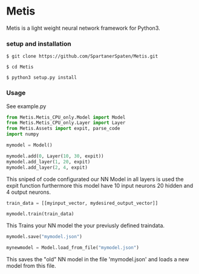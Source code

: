 Metis
=========

Metis is a light weight neural network framework for Python3.

### setup and installation

```
$ git clone https://github.com/SpartanerSpaten/Metis.git

$ cd Metis

$ python3 setup.py install
```

### Usage

See example.py

```python
from Metis.Metis_CPU_only.Model import Model
from Metis.Metis_CPU_only.Layer import Layer
from Metis.Assets import expit, parse_code
import numpy

mymodel = Model()

mymodel.add(0, Layer(10, 30, expit))
mymodel.add_layer(1, 20, expit)
mymodel.add_layer(2, 4, expit)
```
This sniped of code configurated our NN Model in all layers is used the expit function
furthermore this model have 10 input neurons 20 hidden and 4 output neurons.

```python
train_data = [[myinput_vector, mydesired_output_vector]]

mymodel.train(train_data)
```

This Trains your NN model the your previusly defined traindata.

```python
mymodel.save("mymodel.json")

mynewmodel = Model.load_from_file("mymodel.json")
```

This saves the "old" NN model in the file 'mymodel.json' and loads a new model from this file.